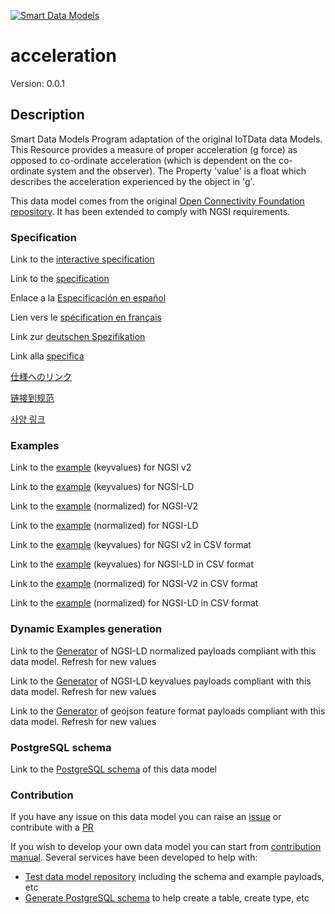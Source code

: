 [![Smart Data Models](https://smartdatamodels.org/wp-content/uploads/2022/01/SmartDataModels_logo.png "Logo")](https://smartdatamodels.org)
# acceleration
Version: 0.0.1

## Description 

Smart Data Models Program adaptation of the original IoTData data Models. This Resource provides a measure of proper acceleration (g force) as opposed to co-ordinate acceleration (which is dependent on the co-ordinate system and the observer). The Property 'value' is a float which describes the acceleration experienced by the object in 'g'.

This data model comes from the original [Open Connectivity Foundation repository](https://github.com/openconnectivityfoundation/IoTDataModels). It has been extended to comply with NGSI requirements.
### Specification

Link to the [interactive specification](https://swagger.lab.fiware.org/?url=https://smart-data-models.github.io/dataModel.OCF/acceleration/swagger.yaml)

Link to the [specification](https://github.com/smart-data-models/dataModel.OCF/blob/master/acceleration/doc/spec.md)

Enlace a la [Especificación en español](https://github.com/smart-data-models/dataModel.OCF/blob/master/acceleration/doc/spec_ES.md)

Lien vers le [spécification en français](https://github.com/smart-data-models/dataModel.OCF/blob/master/acceleration/doc/spec_FR.md)

Link zur [deutschen Spezifikation](https://github.com/smart-data-models/dataModel.OCF/blob/master/acceleration/doc/spec_DE.md)

Link alla [specifica](https://github.com/smart-data-models/dataModel.OCF/blob/master/acceleration/doc/spec_IT.md)

[仕様へのリンク](https://github.com/smart-data-models/dataModel.OCF/blob/master/acceleration/doc/spec_JA.md)

[链接到规范](https://github.com/smart-data-models/dataModel.OCF/blob/master/acceleration/doc/spec_ZH.md)

[사양 링크](https://github.com/smart-data-models/dataModel.OCF/blob/master/acceleration/doc/spec_KO.md)
### Examples

Link to the [example](https://smart-data-models.github.io/dataModel.OCF/acceleration/examples/example.json) (keyvalues) for NGSI v2

Link to the [example](https://smart-data-models.github.io/dataModel.OCF/acceleration/examples/example.jsonld) (keyvalues) for NGSI-LD

Link to the [example](https://smart-data-models.github.io/dataModel.OCF/acceleration/examples/example-normalized.json) (normalized) for NGSI-V2

Link to the [example](https://smart-data-models.github.io/dataModel.OCF/acceleration/examples/example-normalized.jsonld) (normalized) for NGSI-LD

Link to the [example](https://github.com/smart-data-models/dataModel.OCF/blob/master/acceleration/examples/example.json.csv) (keyvalues) for NGSI v2 in CSV format

Link to the [example](https://github.com/smart-data-models/dataModel.OCF/blob/master/acceleration/examples/example.jsonld.csv) (keyvalues) for NGSI-LD in CSV format

Link to the [example](https://github.com/smart-data-models/dataModel.OCF/blob/master/acceleration/examples/example-normalized.json.csv) (normalized) for NGSI-V2 in CSV format

Link to the [example](https://github.com/smart-data-models/dataModel.OCF/blob/master/acceleration/examples/example-normalized.jsonld.csv) (normalized) for NGSI-LD in CSV format
### Dynamic Examples generation

Link to the [Generator](https://smartdatamodels.org/extra/ngsi-ld_generator.php?schemaUrl=https://raw.githubusercontent.com/smart-data-models/dataModel.OCF/master/acceleration/schema.json&email=info@smartdatamodels.org) of NGSI-LD normalized payloads compliant with this data model. Refresh for new values

Link to the [Generator](https://smartdatamodels.org/extra/ngsi-ld_generator_keyvalues.php?schemaUrl=https://raw.githubusercontent.com/smart-data-models/dataModel.OCF/master/acceleration/schema.json&email=info@smartdatamodels.org) of NGSI-LD keyvalues payloads compliant with this data model. Refresh for new values

Link to the [Generator](https://smartdatamodels.org/extra/geojson_features_generator.php?schemaUrl=https://raw.githubusercontent.com/smart-data-models/dataModel.OCF/master/acceleration/schema.json&email=info@smartdatamodels.org) of geojson feature format payloads compliant with this data model. Refresh for new values
### PostgreSQL schema

Link to the [PostgreSQL schema](https://github.com/smart-data-models/dataModel.OCF/blob/master/acceleration/schema.sql) of this data model
### Contribution

 If you have any issue on this data model you can raise an [issue](https://github.com/smart-data-models/dataModel.OCF/issues)  or contribute with a [PR](https://github.com/smart-data-models/dataModel.OCF/pulls)

 If you wish to develop your own data model you can start from [contribution manual](https://bit.ly/contribution_manual). Several services have been developed to help with: 
 - [Test data model repository](https://smartdatamodels.org/index.php/data-models-contribution-api/) including the schema and example payloads, etc
 - [Generate PostgreSQL schema](https://smartdatamodels.org/index.php/sql-service/) to help create a table, create type, etc